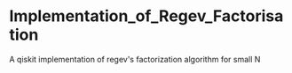# Implementation_of_Regev_Factorisation
A qiskit implementation of regev's factorization algorithm for small N
